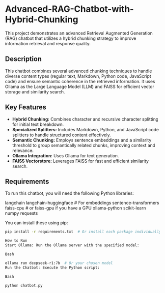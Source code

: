 # Advanced-RAG-Chatbot-with-Hybrid-Chunking

This project demonstrates an advanced Retrieval Augmented Generation (RAG) chatbot that utilizes a hybrid chunking strategy to improve information retrieval and response quality.

## Description

This chatbot combines several advanced chunking techniques to handle diverse content types (regular text, Markdown, Python code, JavaScript code) and ensure semantic coherence in the retrieved information. It uses Ollama as the Large Language Model (LLM) and FAISS for efficient vector storage and similarity search.

## Key Features

*   **Hybrid Chunking:** Combines character and recursive character splitting for initial text breakdown.
*   **Specialized Splitters:** Includes Markdown, Python, and JavaScript code splitters to handle structured content effectively.
*   **Semantic Chunking:** Employs sentence embeddings and a similarity threshold to group semantically related chunks, improving context and relevance.
*   **Ollama Integration:** Uses Ollama for text generation.
*   **FAISS Vectorstore:** Leverages FAISS for fast and efficient similarity search.

## Requirements

To run this chatbot, you will need the following Python libraries:

langchain
langchain-huggingface  # For embeddings
sentence-transformers
faiss-cpu  # or faiss-gpu if you have a GPU
ollama-python
scikit-learn
numpy
requests

You can install these using pip:

```bash
pip install -r requirements.txt  # Or install each package individually

How to Run
Start Ollama: Run the Ollama server with the specified model:

Bash

ollama run deepseek-r1:7b  # Or your chosen model
Run the Chatbot: Execute the Python script:

Bash

python chatbot.py

